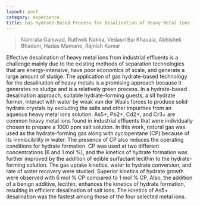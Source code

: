 ```yaml
---
layout: post
category: experience
title: Gas Hydrate-Based Process for Desalination of Heavy Metal Ions from an Aqueous Solution
---
```


>Namrata Gaikwad, Ruthwik Nakka, Vedasri Bai Khavala, Abhishek Bhadani, Hadas Mamane, Rajnish Kumar

Effective desalination of heavy metal ions from industrial effluents is a challenge mainly due to the existing methods of separation technologies that are energy-intensive, have poor economics of scale, and generate a large amount of sludge. The application of gas hydrate-based technology for the desalination of heavy metals is a promising approach because it generates no sludge and is a relatively green process. In a hydrate-based desalination approach, suitable hydrate-forming guests, a sII hydrate former, interact with water by weak van der Waals forces to produce solid hydrate crystals by excluding the salts and other impurities from an aqueous heavy metal ions solution. As5+, Pb2+, Cd2+, and Cr3+ are common heavy metal ions found in industrial effluents that were individually chosen to prepare a 1000 ppm salt solution. In this work, natural gas was used as the hydrate-forming gas along with cyclopentane (CP) because of its immiscibility in water. The presence of CP also reduces the operating conditions for hydrate formation. CP was used at two different concentrations (6 and 1 mol %), and the kinetics of hydrate formation was further improved by the addition of edible surfactant lecithin to the hydrate-forming solution. The gas uptake kinetics, water to hydrate conversion, and rate of water recovery were studied. Superior kinetics of hydrate growth were observed with 6 mol % CP compared to 1 mol % CP. Also, the addition of a benign additive, lecithin, enhances the kinetics of hydrate formation, resulting in efficient desalination of salt ions. The kinetics of As5+ desalination was the fastest among those of the four selected metal ions.
